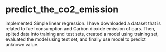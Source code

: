 # predict_the_co2_emission

implemented Simple linear regression. I have downloaded a dataset that is related to fuel consumption and Carbon dioxide emission of cars. Then, splited data into training and test sets, created a model using training set, evaluated the model using test set, and finally use model to predict unknown value.
